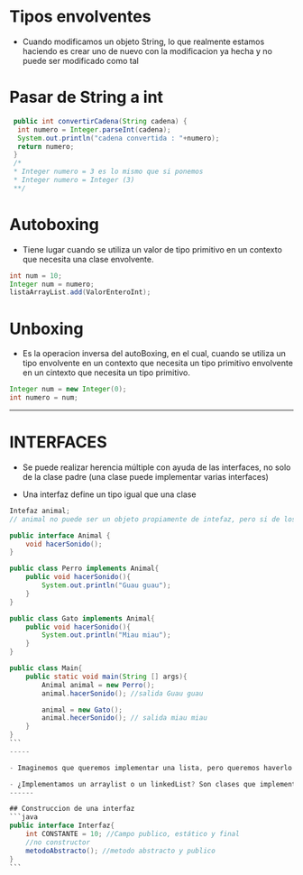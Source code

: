 # Tipos envolventes
- Cuando modificamos un objeto String, lo que realmente estamos haciendo es crear 
uno de nuevo con la modificacion ya hecha y no puede ser modificado como tal

# Pasar de String a int

```java
 public int convertirCadena(String cadena) {
  int numero = Integer.parseInt(cadena);
  System.out.println("cadena convertida : "+numero);
  return numero;
 }
 /*
 * Integer numero = 3 es lo mismo que si ponemos 
 * Integer numero = Integer (3)
 **/
```
# Autoboxing
- Tiene lugar cuando se utiliza un valor de tipo primitivo en un contexto que necesita una clase envolvente.

```java
int num = 10;
Integer num = numero;
listaArrayList.add(ValorEnteroInt);
```
# Unboxing
- Es la operacion inversa del autoBoxing, en el cual, cuando se utiliza un tipo envolvente en un contexto que necesita un tipo primitivo
envolvente en un cintexto que necesita un tipo primitivo.

```java
Integer num = new Integer(0);
int numero = num;
```
-----
# INTERFACES
- Se puede realizar herencia múltiple con ayuda de las interfaces, no solo de la clase padre (una clase puede implementar varias interfaces)

- Una interfaz define un tipo igual que una clase 
````java 
Intefaz animal;
// animal no puede ser un objeto propiamente de intefaz, pero si de los subtipos (clases que implementan la interfaz)

public interface Animal {
    void hacerSonido();
}

public class Perro implements Animal{
    public void hacerSonido(){
        System.out.println("Guau guau");
    }
}

public class Gato implements Animal{
    public void hacerSonido(){
        System.out.println("Miau miau");
    }
}

public class Main{
    public static void main(String [] args){
        Animal animal = new Perro();
        animal.hacerSonido(); //salida Guau guau

        animal = new Gato();
        animal.hecerSonido(); // salida miau miau
    }
}
```
-----

- Imaginemos que queremos implementar una lista, pero queremos haverlo de forma que se dedique el menor tiempo posivle al acceder y al realizar operaciones en las listas.

- ¿Implementamos un arraylist o un linkedList? Son clases que implementan la interfaz List, por lo que m para realizar las pruebas de medición del tiempo, podemos eclarar la lista como ```java List lista= new ArrayList<Elemento>(); ```` y luego cambiar ArrayList por linkedList.
------

## Construccion de una interfaz
```java
public interface Interfaz{
    int CONSTANTE = 10; //Campo publico, estático y final
    //no constructor
    metodoAbstracto(); //metodo abstracto y publico
}
```

